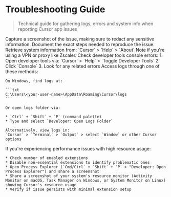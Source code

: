 # Troubleshooting Guide

> Technical guide for gathering logs, errors and system info when reporting Cursor app issues

<Steps>
  <Step title="Screenshot of issue">
    Capture a screenshot of the issue, making sure to redact any sensitive
    information.
  </Step>

  <Step title="Steps to reproduce">
    Document the exact steps needed to reproduce the issue.
  </Step>

  <Step title="System Information">
    Retrieve system information from: `Cursor` > `Help` > `About`
  </Step>

  <Step title="VPN/Proxy Status">
    Note if you're using a VPN or proxy like Zscaler.
  </Step>

  <Step title="Console Errors">
    Check developer tools console errors: 1. Open developer tools via: `Cursor` >
    `Help` > `Toggle Developer Tools` 2. Click `Console` 3. Look for any related
    errors
  </Step>

  <Step title="Logs">
    Access logs through one of these methods:

    On Windows, find logs at:

    ```txt
    C:\Users\<your-user-name>\AppData\Roaming\Cursor\logs
    ```

    Or open logs folder via:

    * `Ctrl` + `Shift` + `P` (command palette)
    * Type and select `Developer: Open Logs Folder`

    Alternatively, view logs in:
    `Cursor` > `Terminal` > `Output` > select `Window` or other Cursor options
  </Step>

  <Step title="High CPU or RAM/Memory Usage">
    If you're experiencing performance issues with high resource usage:

    * Check number of enabled extensions
    * Disable non-essential extensions to identify problematic ones
    * Open Process Explorer (`Cmd/Ctrl` + `Shift` + `P` > "Developer: Open Process Explorer") and share a screenshot
    * Share a screenshot of your system's resource monitor (Activity Monitor on macOS, Task Manager on Windows, or System Monitor on Linux) showing Cursor's resource usage
    * Verify if issue persists with minimal extension setup
  </Step>
</Steps>
